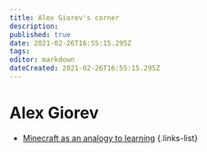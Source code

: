 ```yaml
---
title: Alex Giorev's corner
description: 
published: true
date: 2021-02-26T16:55:15.295Z
tags: 
editor: markdown
dateCreated: 2021-02-26T16:55:15.295Z
---
```


# Alex Giorev
- [Minecraft as an analogy to learning](https://www.supermemo.wiki/en/blogs/alexgiorev/minecraft)
{.links-list}